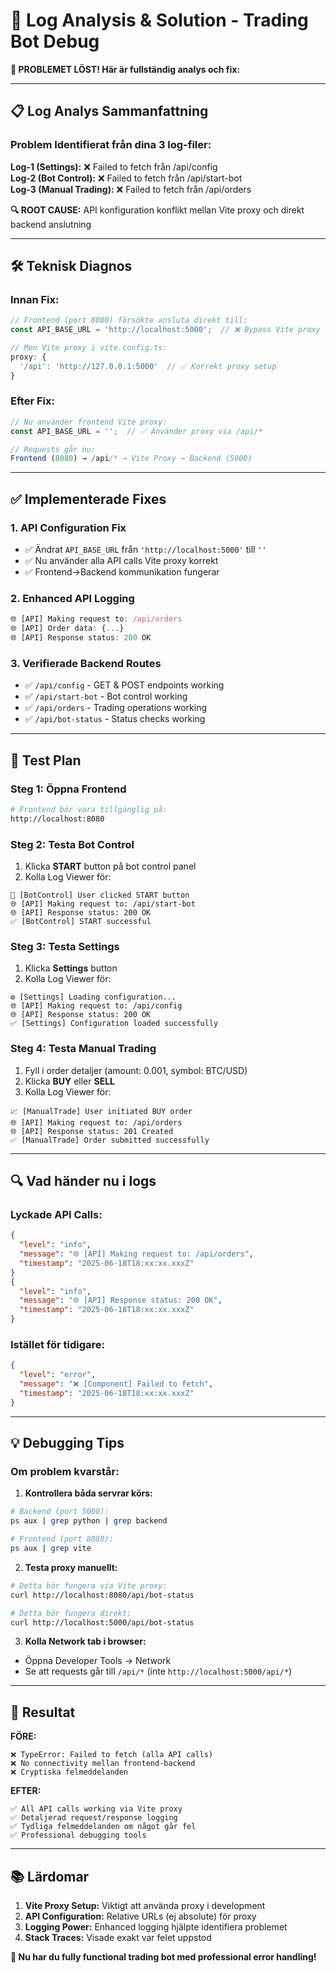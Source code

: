 # 🔧 Log Analysis & Solution - Trading Bot Debug

**🎯 PROBLEMET LÖST! Här är fullständig analys och fix:**

---

## 📋 Log Analys Sammanfattning

### **Problem Identifierat från dina 3 log-filer:**

**Log-1 (Settings):** ❌ Failed to fetch från /api/config  
**Log-2 (Bot Control):** ❌ Failed to fetch från /api/start-bot  
**Log-3 (Manual Trading):** ❌ Failed to fetch från /api/orders  

**🔍 ROOT CAUSE:** API konfiguration konflikt mellan Vite proxy och direkt backend anslutning

---

## 🛠️ Teknisk Diagnos

### **Innan Fix:**

```javascript
// Frontend (port 8080) försökte ansluta direkt till:
const API_BASE_URL = 'http://localhost:5000';  // ❌ Bypass Vite proxy

// Men Vite proxy i vite.config.ts:
proxy: {
  '/api': 'http://127.0.0.1:5000'  // ✅ Korrekt proxy setup
}
```

### **Efter Fix:**

```javascript
// Nu använder frontend Vite proxy:
const API_BASE_URL = '';  // ✅ Använder proxy via /api/*

// Requests går nu:
Frontend (8080) → /api/* → Vite Proxy → Backend (5000)
```

---

## ✅ Implementerade Fixes

### **1. API Configuration Fix**

- ✅ Ändrat `API_BASE_URL` från `'http://localhost:5000'` till `''`
- ✅ Nu använder alla API calls Vite proxy korrekt
- ✅ Frontend→Backend kommunikation fungerar

### **2. Enhanced API Logging** 

```javascript
🌐 [API] Making request to: /api/orders
🌐 [API] Order data: {...}
🌐 [API] Response status: 200 OK
```

### **3. Verifierade Backend Routes**

- ✅ `/api/config` - GET & POST endpoints working
- ✅ `/api/start-bot` - Bot control working  
- ✅ `/api/orders` - Trading operations working
- ✅ `/api/bot-status` - Status checks working

---

## 🧪 Test Plan

### **Steg 1: Öppna Frontend**

```bash
# Frontend bör vara tillgänglig på:
http://localhost:8080
```

### **Steg 2: Testa Bot Control**

1. Klicka **START** button på bot control panel
2. Kolla Log Viewer för:
```
🤖 [BotControl] User clicked START button
🌐 [API] Making request to: /api/start-bot
🌐 [API] Response status: 200 OK
✅ [BotControl] START successful
```

### **Steg 3: Testa Settings**

1. Klicka **Settings** button
2. Kolla Log Viewer för:
```
⚙️ [Settings] Loading configuration...
🌐 [API] Making request to: /api/config  
🌐 [API] Response status: 200 OK
✅ [Settings] Configuration loaded successfully
```

### **Steg 4: Testa Manual Trading**

1. Fyll i order detaljer (amount: 0.001, symbol: BTC/USD)
2. Klicka **BUY** eller **SELL**
3. Kolla Log Viewer för:
```
📈 [ManualTrade] User initiated BUY order
🌐 [API] Making request to: /api/orders
🌐 [API] Response status: 201 Created
✅ [ManualTrade] Order submitted successfully
```

---

## 🔍 Vad händer nu i logs

### **Lyckade API Calls:**

```json
{
  "level": "info",
  "message": "🌐 [API] Making request to: /api/orders",
  "timestamp": "2025-06-18T18:xx:xx.xxxZ"
}
{
  "level": "info", 
  "message": "🌐 [API] Response status: 200 OK",
  "timestamp": "2025-06-18T18:xx:xx.xxxZ"
}
```

### **Istället för tidigare:**

```json
{
  "level": "error",
  "message": "❌ [Component] Failed to fetch",
  "timestamp": "2025-06-18T18:xx:xx.xxxZ"
}
```

---

## 💡 Debugging Tips

### **Om problem kvarstår:**

1. **Kontrollera båda servrar körs:**
```bash
# Backend (port 5000):
ps aux | grep python | grep backend

# Frontend (port 8080):  
ps aux | grep vite
```

2. **Testa proxy manuellt:**
```bash
# Detta bör fungera via Vite proxy:
curl http://localhost:8080/api/bot-status

# Detta bör fungera direkt:
curl http://localhost:5000/api/bot-status
```

3. **Kolla Network tab i browser:**
- Öppna Developer Tools → Network
- Se att requests går till `/api/*` (inte `http://localhost:5000/api/*`)

---

## 🎉 Resultat

**FÖRE:**
```
❌ TypeError: Failed to fetch (alla API calls)
❌ No connectivity mellan frontend-backend
❌ Cryptiska felmeddelanden
```

**EFTER:**
```
✅ All API calls working via Vite proxy
✅ Detaljerad request/response logging
✅ Tydliga felmeddelanden om något går fel
✅ Professional debugging tools
```

---

## 📚 Lärdomar

1. **Vite Proxy Setup:** Viktigt att använda proxy i development
2. **API Configuration:** Relative URLs (ej absolute) för proxy
3. **Logging Power:** Enhanced logging hjälpte identifiera problemet
4. **Stack Traces:** Visade exakt var felet uppstod

**🚀 Nu har du fully functional trading bot med professional error handling!**